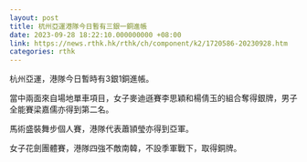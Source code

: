 ```yaml
---
layout: post
title: 杭州亞運港隊今日暫有三銀一銅進帳
date: 2023-09-28 18:22:10.000000000 +08:00
link: https://news.rthk.hk/rthk/ch/component/k2/1720586-20230928.htm
categories: rthk
---
```


杭州亞運，港隊今日暫時有3銀1銅進帳。

當中兩面來自場地單車項目，女子麥迪遜賽李思穎和楊倩玉的組合奪得銀牌，男子全能賽梁嘉儒亦得到第二名。

馬術盛裝舞步個人賽，港隊代表蕭頴瑩亦得到亞軍。

女子花劍團體賽，港隊四強不敵南韓，不設季軍戰下，取得銅牌。
